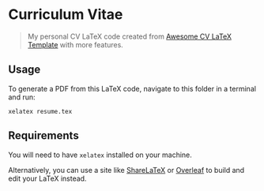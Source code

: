 # Curriculum Vitae
> My personal CV LaTeX code created from [Awesome CV LaTeX Template](https://github.com/posquit0/Awesome-CV) with more features.

## Usage
To generate a PDF from this LaTeX code, navigate to this folder in a terminal and run:

    xelatex resume.tex

## Requirements
You will need to have `xelatex` installed on your machine.

Alternatively, you can use a site like [ShareLaTeX](https://sharelatex.com) or [Overleaf](https://www.overleaf.com/) to build and edit your LaTeX instead.

